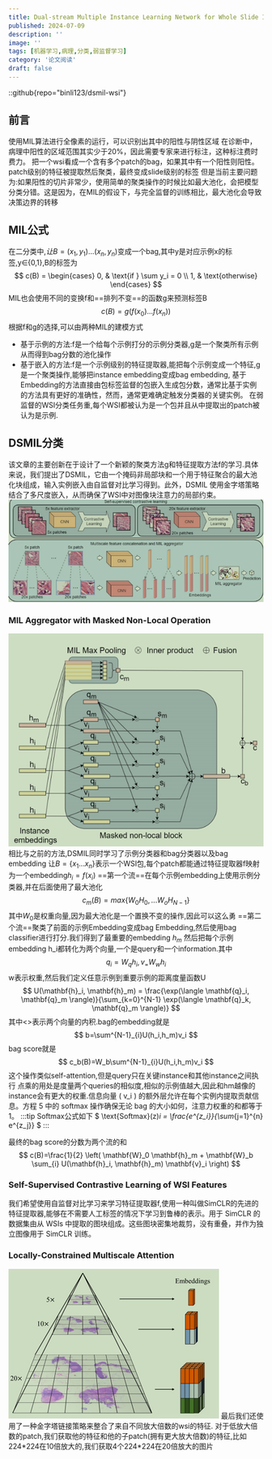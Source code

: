 ```yaml
---
title: Dual-stream Multiple Instance Learning Network for Whole Slide Image Classification with Self-supervised Contrastive Learning
published: 2024-07-09
description: ''
image: ''
tags: [机器学习,病理,分类,弱监督学习]
category: '论文阅读'
draft: false 
---
```

::github{repo="binli123/dsmil-wsi"}

## 前言

使用MIL算法进行全像素的运行，可以识别出其中的阳性与阴性区域
在诊断中，病理中阳性的区域范围其实少于20%，因此需要专家来进行标注，这种标注费时费力。
把一个wsi看成一个含有多个patch的bag，如果其中有一个阳性则阳性。patch级别的特征被提取然后聚类，最终变成slide级别的标签
但是当前主要问题为:如果阳性的切片非常少，使用简单的聚类操作的时候比如最大池化，会把模型分类分错。这是因为，在MIL的假设下，与完全监督的训练相比，最大池化会导致决策边界的转移

## MIL公式

在二分类中,$让B={(x_1,y_1)...(x_n,y_n)}$变成一个bag,其中y是对应示例x的标签,y∈{0,1},B的标签为
$$
c(B) = \begin{cases}
0, & \text{if } \sum y_i = 0 \\
1, & \text{otherwise}
\end{cases}
$$
MIL也会使用不同的变换f和==排列不变==的函数g来预测标签B
$$
c(B)=g(f(x_0)...f(x_n))
$$
根据f和g的选择,可以由两种MIL的建模方式

- 基于示例的方法:f是一个给每个示例打分的示例分类器,g是一个聚类所有示例从而得到bag分数的池化操作
- 基于嵌入的方法:f是一个示例级别的特征提取器,能把每个示例变成一个特征,g是一个聚类操作,能够把instance embedding变成bag embedding,
基于Embedding的方法直接由包标签监督的包嵌入生成包分数，通常比基于实例的方法具有更好的准确性，然而，通常更难确定触发分类器的关键实例。
在弱监督的WSI分类任务重,每个WSI都被认为是一个包并且从中提取出的patch被认为是示例.

## DSMIL分类

该文章的主要创新在于设计了一个新颖的聚类方法g和特征提取方法f的学习.具体来说，我们提出了DSMIL，它由一个掩码非局部块和一个用于特征聚合的最大池化块组成，输入实例嵌入由自监督对比学习得到。此外，DSMIL 使用金字塔策略结合了多尺度嵌入，从而确保了WSI中对图像块注意力的局部约束。
![模型结构](./attachments/模型结构.png)

### MIL Aggregator with Masked Non-Local Operation

![双流架构](./attachments/双流架构示意.png)
相比与之前的方法,DSMIL同时学习了示例分类器和bag分类器以及bag embedding
让$B=\{x_1...x_n\}$表示一个WSI包,每个patch都能通过特征提取器f映射为一个embedding$h_i=f(x_i)$
==第一个流==在每个示例embedding上使用示例分类器,并在后面使用了最大池化
$$
c_m(B)=max\{W_0H_0,...W_oH_{N-1}\}
$$
其中$W_0$是权重向量,因为最大池化是一个置换不变的操作,因此可以这么勇
==第二个流==聚类了前面的示例Embedding变成bag Embedding,然后使用bag classifier进行打分.我们得到了最重要的embedding $h_m$ 然后把每个示例embedding h_i都转化为两个向量,一个是query和一个information.其中
$$
q_i=W_qh_i,v_=W_wh_i
$$
w表示权重,然后我们定义任意示例到重要示例的距离度量函数U
$$
U(\mathbf{h}_i, \mathbf{h}_m) = \frac{\exp(\langle \mathbf{q}_i, \mathbf{q}_m \rangle)}{\sum_{k=0}^{N-1} \exp(\langle \mathbf{q}_k, \mathbf{q}_m \rangle)}
$$
其中<>表示两个向量的内积.bag的embedding就是
$$
b=\sum^{N-1}_{i}U(h_i,h_m)v_i
$$
bag score就是
$$
c_b(B)=W_b\sum^{N-1}_{i}U(h_i,h_m)v_i
$$
这个操作类似self-attention,但是query只在关键instance和其他instance之间执行
点乘的用处是度量两个queries的相似度,相似的示例值越大,因此和hm越像的instance会有更大的权重.信息向量 \( v_i \) 的额外层允许在每个实例内提取贡献信息。方程 5 中的 softmax 操作确保无论 bag 的大小如何，注意力权重的和都等于 1。
:::tip
Softmax公式如下
$
\text{Softmax}(z)_i = \frac{e^{z_i}}{\sum_{j=1}^{n} e^{z_j}}
$
:::

最终的bag score的分数为两个流的和
$$
c(B)=\frac{1}{2} \left( \mathbf{W}_0 \mathbf{h}_m + \mathbf{W}_b \sum_{i} U(\mathbf{h}_i, \mathbf{h}_m) \mathbf{v}_i \right)
$$

### Self-Supervised Contrastive Learning of WSI Features

我们希望使用自监督对比学习来学习特征提取器f,使用一种叫做SimCLR的先进的特征提取器,能够在不需要人工标签的情况下学习到鲁棒的表示。用于 SimCLR 的数据集由从 WSIs 中提取的图块组成。这些图块密集地裁剪，没有重叠，并作为独立图像用于 SimCLR 训练。

### Locally-Constrained Multiscale Attention

![金字塔策略](./attachments//金字塔.png)
最后我们还使用了一种金字塔链接策略来整合了来自不同放大倍数的wsi的特征.
对于低放大倍数的patch,我们获取他的特征和他的子patch(拥有更大放大倍数)的特征,比如224\*224在10倍放大的,我们获取4个224\*224在20倍放大的图片
